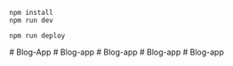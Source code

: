 ```
npm install
npm run dev
```

```
npm run deploy
```
#   B l o g - A p p  
 #   B l o g - a p p  
 #   B l o g - a p p  
 #   B l o g - a p p  
 #   B l o g - a p p  
 